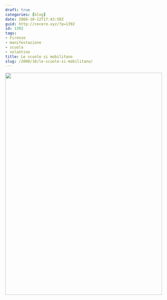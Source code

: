 ```yaml
---
draft: true
categories: [blog]
date: 2008-10-12T17:43:50Z
guid: http://cecere.xyz/?p=1392
id: 1392
tags:
- Firenze
- manifestazione
- scuola
- volantino
title: Le scuole si mobilitano
slug: /2008/10/le-scuole-si-mobilitano/
---
```


[<img class="aligncenter size-full wp-image-1395" title="manifestazione1" src="http://cecere.xyz/wp-content/uploads/sites/3/2008/10/manifestazione1.jpg" alt="" width="500" height="707" srcset="http://cecere.xyz/wp-content/uploads/sites/3/2008/10/manifestazione1.jpg 500w, http://cecere.xyz/wp-content/uploads/sites/3/2008/10/manifestazione1-212x300.jpg 212w" sizes="(max-width: 500px) 100vw, 500px" />](http://cecere.xyz/wp-content/uploads/sites/3/2008/10/manifestazione1.jpg)

<p style="text-align: center">
   
</p>